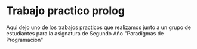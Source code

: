 # Trabajo practico prolog
Aqui dejo uno de los trabajos practicos que realizamos junto a un grupo de estudiantes para la asignatura de Segundo Año "Paradigmas de Programacion"
